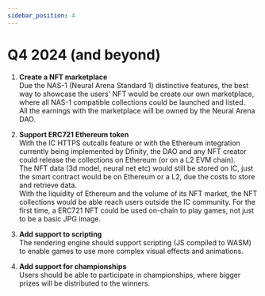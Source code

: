 ```yaml
---
sidebar_position: 4
---
```


# Q4 2024 (and beyond)

1. **Create a NFT marketplace**  
Due the NAS-1 (Neural Arena Standard 1) distinctive features, the best way to showcase the users' NFT would be create our own marketplace, where all NAS-1 compatible collections could be launched and listed.  
All the earnings with the marketplace will be owned by the Neural Arena DAO.

2. **Support ERC721 Ethereum token**  
With the IC HTTPS outcalls feature or with the Ethereum integration currently being implemented by Dfinity, the DAO and any NFT creator could release the collections on Ethereum (or on a L2 EVM chain).  
The NFT data (3d model, neural net etc) would still be stored on IC, just the smart contract would be on Ethereum or a L2, due the costs to store and retrieve data.  
With the liquidity of Ethereum and the volume of its NFT market, the NFT collections would be able reach users outside the IC community. For the first time, a ERC721 NFT could be used on-chain to play games, not just to be a basic JPG image.

3. **Add support to scripting**  
The rendering engine should support scripting (JS compiled to WASM) to enable games to use more complex visual effects and animations.

4. **Add support for championships**  
Users should be able to participate in championships, where bigger prizes will be distributed to the winners.
